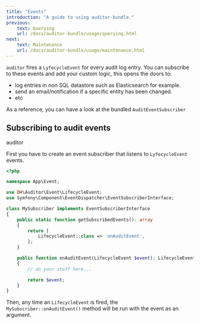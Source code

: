 ```yaml
---
title: "Events"
introduction: "A guide to using auditor-bundle."
previous:
    text: Querying
    url: /docs/auditor-bundle/usage/querying.html
next:
    text: Maintenance
    url: /docs/auditor-bundle/usage/maintenance.html
---
```


`auditor` fires a `LyfecycleEvent` for every audit log entry.
You can subscribe to these events and add your custom logic, this opens the doors to:

- log entries in non SQL datastore such as Elasticsearch for example.
- send an email/notification if a specific entity has been changed.
- etc

As a reference, you can have a look at the bundled `AuditEventSubscriber`


## Subscribing to audit events
<span class="tag ml-3 mt-0 inline-flex items-center px-3 py-1 rounded-full text-sm font-medium leading-4 bg-green-100 text-green-700">auditor</span>

First you have to create an event subscriber that listens to `LyfecycleEvent` events.

```php
<?php

namespace App\Event;

use DH\Auditor\Event\LifecycleEvent;
use Symfony\Component\EventDispatcher\EventSubscriberInterface;

class MySubscriber implements EventSubscriberInterface
{
    public static function getSubscribedEvents(): array
    {
        return [
            LifecycleEvent::class => 'onAuditEvent',
        ];
    }

    public function onAuditEvent(LifecycleEvent $event): LifecycleEvent
    {
        // do your stuff here...

        return $event;
    }
}
```

Then, any time an `LifecycleEvent` is fired, the `MySubscriber::onAuditEvent()` method 
will be run with the event as an argument.